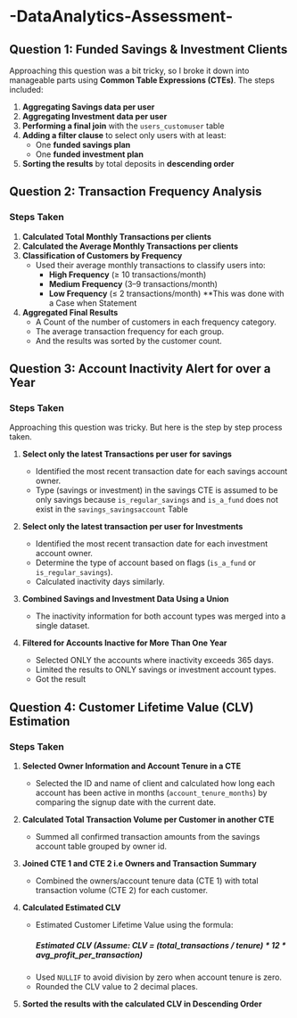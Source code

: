 # -DataAnalytics-Assessment-

##  Question 1: Funded Savings & Investment Clients

Approaching this question was a bit tricky, so I broke it down into manageable parts using **Common Table Expressions (CTEs)**. The steps included:

1. **Aggregating Savings data per user**
2. **Aggregating Investment data per user**
3. **Performing a final join** with the `users_customuser` table
4. **Adding a filter clause** to select only users with at least:
   - One **funded savings plan**
   - One **funded investment plan**
5. **Sorting the results** by total deposits in **descending order**


##  Question 2: Transaction Frequency Analysis 

###  Steps Taken

1. **Calculated Total Monthly Transactions per clients** 
2. **Calculated the Average Monthly Transactions per clients**  
3. **Classification of Customers by Frequency**  
   - Used their average monthly transactions to classify users into:
     - **High Frequency** (≥ 10 transactions/month)
     - **Medium Frequency** (3–9 transactions/month)
     - **Low Frequency** (≤ 2 transactions/month)
     **This was done with a Case when Statement
4. **Aggregated Final Results**  
   - A Count of the number of customers in each frequency category.
   - The average transaction frequency for each group.
   - And the results was sorted by the customer count.


##  Question 3: Account Inactivity Alert for over a Year

###  Steps Taken
Approaching this question was tricky. But here is the step by step process taken.
1. **Select only the latest Transactions per user for savings**  
   - Identified the most recent transaction date for each savings account owner.
   - Type (savings or investment) in the savings CTE is assumed to be only savings because `is_regular_savings` and `is_a_fund` does not exist in the `savings_savingsaccount` Table

2. **Select only the latest transaction per user for Investments**  
   - Identified the most recent transaction date for each investment account owner.
   - Determine the type of account based on flags (`is_a_fund` or `is_regular_savings`).
   - Calculated inactivity days similarly.

3. **Combined Savings and Investment Data Using a Union**  
   - The inactivity information for both account types was merged into a single dataset.

4. **Filtered for Accounts Inactive for More Than One Year**  
   - Selected ONLY the accounts where inactivity exceeds 365 days.
   - Limited the results to ONLY savings or investment account types.
   - Got the result


##  Question 4: Customer Lifetime Value (CLV) Estimation

###  Steps Taken

1. **Selected Owner Information and Account Tenure in a CTE**  
   - Selected the ID and name of client and calculated how long each account has been active in months (`account_tenure_months`) by comparing the signup date with the current date.

2. **Calculated Total Transaction Volume per Customer in another CTE**  
   - Summed all confirmed transaction amounts from the savings account table grouped by owner id.

3. **Joined CTE 1 and CTE 2 i.e Owners and Transaction Summary**  
   - Combined the owners/account tenure data (CTE 1) with total transaction volume (CTE 2) for each customer.

4. **Calculated Estimated CLV**  
   - Estimated Customer Lifetime Value using the formula:  
      ##### Estimated CLV (Assume: CLV = (total_transactions / tenure) * 12 * avg_profit_per_transaction) 
   - Used `NULLIF` to avoid division by zero when account tenure is zero.
   - Rounded the CLV value to 2 decimal places.

5. **Sorted the results with the calculated CLV in Descending Order**  
  

